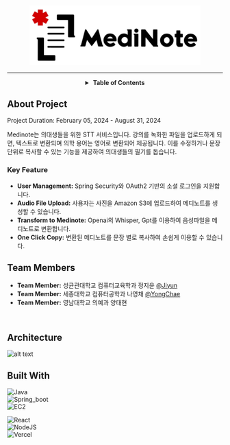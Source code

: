 <div align="center">

<img src="https://github.com/Medi-Notes/.github/raw/main/profile/medinote_logo.png" width="400" alt="Medinote"/>

---
<details>
  <summary><strong>&nbsp;Table of Contents</strong></summary>

&nbsp;  
[About Project](#about-project)<br/>
[Team Members](#team-members)<br/>
[Built With](#built-with)<br/>
<!--
[Usage](#usage)<br/>
[Contact](#contact)<br/>
-->
</details>

</div>

<!-- ABOUT PROJECT -->
## About Project
Project Duration: February 05, 2024 - August 31, 2024

Medinote는 의대생들을 위한 STT 서비스입니다. 강의를 녹화한 파일을 업로드하게 되면, 텍스트로 변환되며 의학 용어는 영어로 변환되어 제공됩니다. 이를 수정하거나 문장 단위로 복사할 수 있는 기능을 제공하여 의대생들의 필기를 돕습니다.

### Key Feature
- **User Management:** Spring Security와 OAuth2 기반의 소셜 로그인을 지원합니다.
- **Audio File Upload:** 사용자는 사진을 Amazon S3에 업로드하여 메디노트를 생성할 수 있습니다.
- **Transform to Medinote:** Openai의 Whisper, Gpt를 이용하여 음성파일을 메디노트로 변환합니다.
- **One Click Copy:** 변환된 메디노트를 문장 별로 복사하여 손쉽게 이용할 수 있습니다.

<!-- Team -->
## Team Members
* **Team Member:** 성균관대학교 컴퓨터교육학과 정지윤 [@Jiyun](https://github.com/j2yun)
* **Team Member:** 세종대학교 컴퓨터공학과 나영채 [@YongChae](https://github.com/lunaB)
* **Team Member:** 영남대학교 의예과 양태현

&nbsp;

## Architecture
![alt text](https://github.com/Medi-Notes/.github/raw/main/profile/archi.png)

<!-- Built with -->
## Built With

![Java](https://img.shields.io/badge/Java-17.0.9-007496?style=for-the-badge)  
![Spring_boot](https://img.shields.io/badge/Springboot-3.2.7-6DB33F?style=for-the-badge&logo=springboot&logoColor=6DB33F)  
![EC2](https://img.shields.io/badge/ec2-deploy-FF9900?style=for-the-badge&logo=amazonec2&logoColor=white)

![React](https://img.shields.io/badge/React-18.2.5-20232A?style=for-the-badge&logo=react&logoColor=61DAFB)  
![NodeJS](https://img.shields.io/badge/NodeJS-18.19.1-339933?style=for-the-badge&logo=nodedotjs&logoColor=yellow)  
![Vercel](https://img.shields.io/badge/vercel-deploy-000000?style=for-the-badge&logo=vercel&logoColor=white)

<!-- ![Python](https://img.shields.io/badge/Python-3.11.4-3776AB?style=for-the-badge&logo=python&logoColor=yellow)  
![React.js](https://img.shields.io/badge/React-18.2.0-20232A?style=for-the-badge&logo=react&logoColor=61DAFB)  
![Docker](https://img.shields.io/badge/Docker-24.0.2-2496ED?style=for-the-badge&logo=docker&logoColor=white)  
![Yarn](https://img.shields.io/badge/Yarn-3.6.1-2C8EBB?style=for-the-badge&logo=yarn&logoColor=white)  
![Node.js](https://img.shields.io/badge/NodeJS-18.17.0-339933?style=for-the-badge&logo=nodedotjs&logoColor=yellow)  
![TypeScript](https://img.shields.io/badge/TypeScript-CDK-3178C6?style=for-the-badge&logo=typescript&logoColor=white)  
![Vercel](https://img.shields.io/badge/vercel-deploy-000000?style=for-the-badge&logo=vercel&logoColor=white)   -->